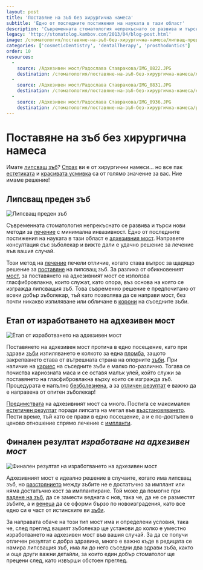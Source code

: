 ```yaml
---
layout: post
title: 'Поставяне на зъб без хирургична намеса'
subtitle: 'Едно от последните постижения на науката в тази област'
description: 'Съвременната стоматология непрекъснато се развива и търси нови методи за лечение с минимална инвазивност. Едно от последните постижения на науката в тази област е адхезивния мост. С този метод може да се коригира и наличието на липсващ зъб. Направете консултация със зъболекар и вижте дали е удачно решение за лечение във вашия случай.'
legacy: 'http://stomatolog.kambov.com/2013/04/blog-post.html'
image: /стоматология/поставяне-на-зъб-без-хирургична-намеса/липващ-преден-зъб.jpg
categories: ['cosmeticDentistry', 'dentalTherapy', 'prosthodontics']
order: 10
resources:
  -
    source: /Адхезивен мост/Радослaва Ставракова/IMG_0822.JPG
    destination: /стоматология/поставяне-на-зъб-без-хирургична-намеса/липващ-преден-зъб.jpg
  -
    source: /Адхезивен мост/Радослaва Ставракова/IMG_0831.JPG
    destination: /стоматология/поставяне-на-зъб-без-хирургична-намеса/eтап-от-изработването-на-адхезивен-мост.jpg
  -
    source: /Адхезивен мост/Радослaва Ставракова/IMG_0936.JPG
    destination: /стоматология/поставяне-на-зъб-без-хирургична-намеса/резултат-адхезивен-мост.jpg
---
```

# Поставяне на зъб без хирургична намеса
Имате [липсващ зъб](../стоматология/възстановяване-на-липсващ-зъб.html "Възстановяване на липсващ зъб")? [Страх](../стоматология/зъболекар-страх-болка.html "Справяне със страх от зъболекар") ви е от хирургични намеси... но все пак [естетиката](../зъболекар/услуги/естетични-пломби.html "Естетична фотополимерна пломба") и [красивата усмивка](../зъболекар/естетична-стоматология.html "Създаване на красива усмивка с пълна промяна на усмивката") са от голямо значение за вас. Ние имаме решение! 

## Липсващ преден зъб
![Липсващ преден зъб](поставяне-на-зъб-без-хирургична-намеса/липващ-преден-зъб.jpg)

Съвременната стоматология непрекъснато се развива и търси нови методи за [лечение](../зъболекар/услуги/лечение-на-коренови-канали.html "Лечение на коренови канали") с минимална инвазивност. Едно от последните постижения на науката в тази област е [адхезивния мост](../стоматология/адхезивен-мост.html "Възстановяване на зъб без хирургична намеса-адхезивен мост"). Направете консултация със зъболекар и вижте дали е удачно решение за лечение във вашия случай.

Този метод на [лечение](../стоматология/как-да-се-справим-с-пародонтозата.html "Лечение на пародонтоза") печели отличие, когато става въпрос за щадящо решение за [поставяне](../зъболекар/услуги/фасети.html "Поставяне на фасети") на липсващ зъб. За разлика от обикновеният [мост](../зъболекар/услуги/коронки-и-мостове.html "Коронки и мост"), за поставянето на адхезивният мост се използва гласфибровлакна, които служат, като опора, въз основа на която се изгражда липсващия зъб. Това съвременно решение е предпочитано от всеки добър зъболекар, тъй като позволява да се направи мост, без почти никакво изпиляване или обличане в [корони](../стоматология/зъбни-коронки.html "Зъбни коронки") на съседните зъби. 

## Етап от изработването на адхезивен мост
![Етап от изработването на адхезивен мост](поставяне-на-зъб-без-хирургична-намеса/eтап-от-изработването-на-адхезивен-мост.jpg)

Поставянето на адхезивен мост протича в едно посещение, като при здрави [зъби](../стоматология/стискане-или-скърцане-на-зъби.html "Стискане или скърцане на зъби") изпиляването е колкото за една [пломба](../стоматология/фотополимерна-пломба.html "Фотополимерна пломба"), защото закрепването става от вътрешната страна на опорните [зъби](../стоматология/изтриване-на-зъбите.html "Корекция на изтрити зъби"). При наличие на [кариес](../стоматология/малък-кариес.html "Лечение на малък кариес") на съседните зъби е малко по-различно. Тогава се почиства кариозната маса и се оставя малък улей, който служи за поставянето на гласфибровлакна върху които се изгражда зъб. Процедурата е напълно [безболезнена](../стоматология/видове-пломби.html "Безболезнена пломба"), а за [отличен резултат](../зъболекар/услуги/избелване-на-зъби.html "Избелване на зъби с отличен резултат") е важно да е направена от опитен зъболекар!

[Предимствата](../стоматология/избелване-на-зъби-в-домашни-условия.html "Предимства и недостатъци при различните видове избелване на зъбите") на адхезивният мост са много. Постига се максимален [естетичен резултат](../зъболекар/услуги/бондинг.html "Корекция на зъб с бондинг с отличен естетичен резултат") поради липсата на метал във [възстановяването](../стоматология/счупен-зъб.html "Възстановяване на счупен зъб"). Пести време, тъй като се прави в едно посещение, а и е по-достъпен в ценово отношение спрямо лечение с [импланти](../зъболекар/услуги/зъбни-импланти.html "Поставяне на зъбни импланти").

## Финален резултат *изработване на адхезивен мост*
![Финален резултат на изработването на адхезивен мост](поставяне-на-зъб-без-хирургична-намеса/резултат-адхезивен-мост.jpg)

Адхезивният мост е идеално решение в случаите, когато има липсващ зъб, но [разстоянието](../стоматология/разстояние-между-зъбите.html "Затваряне на разстояние между зъбите") между зъбите не е достатъчно за имплант или няма достатъчно кост за имплантиране. Той може да помогне при [вадене на зъб](../зъболекар/услуги/вадене-на-зъб.html "Вадене на зъб"), да се замести веднага с нов, така че, да не се разместят зъбите, а и [венеца](../зъболекар/услуги/лечение-на-венци.html "Лечение на зъби и венци") да се оформи бързо по новоизградения, като все едно си е част от истинските ви [зъби](../стоматология/четка-за-зъби.html "Електрическа или обикновена четка за зъби").

За направата обаче на този тип мост има и определени условия, така че, след преглед вашият зъболекар ще установи до колко е уместно изработването на адхезивен мост във вашия случай. За да се получи отличен резултат с добра здравина, много е важно къде в редицата се намира липсващия зъб, има ли до него съседни два здрави зъба, както и още други важни детайли, за които един добър стоматолог ще прецени след, като извърши обстоен преглед.
